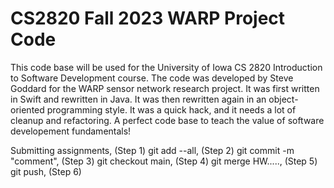 # CS2820 Fall 2023 WARP Project Code
This code base will be used for the University of Iowa CS 2820 Introduction to Software
Development course. The code was developed by Steve Goddard for the WARP sensor network 
research project. It was first written in Swift and rewritten in Java. It was then 
rewritten again in an object-oriented programming style. It was a quick
hack, and it needs a lot of cleanup and refactoring. A perfect code base to teach
the value of software developement fundamentals!

Submitting assignments, (Step 1)
git add --all, (Step 2)
git commit -m "comment", (Step 3)
git checkout main, (Step 4) 
git merge HW....., (Step 5)
git push, (Step 6)
<br>
